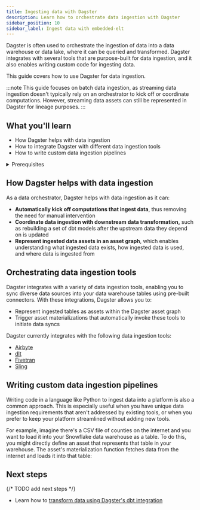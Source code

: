 ```yaml
---
title: Ingesting data with Dagster
description: Learn how to orchestrate data ingestion with Dagster
sidebar_position: 10
sidebar_label: Ingest data with embedded-elt
---
```


Dagster is often used to orchestrate the ingestion of data into a data warehouse or data lake, where it can be queried and transformed. Dagster integrates with several tools that are purpose-built for data ingestion, and it also enables writing custom code for ingesting data.

This guide covers how to use Dagster for data ingestion.

:::note
This guide focuses on batch data ingestion, as streaming data ingestion doesn't typically rely on an orchestrator to kick off or coordinate computations. However, streaming data assets can still be represented in Dagster for lineage purposes.
:::

## What you'll learn

- How Dagster helps with data ingestion
- How to integrate Dagster with different data ingestion tools
- How to write custom data ingestion pipelines

<details>
  <summary>Prerequisites</summary>
- Familiarity with [Assets](/concepts/assets)
</details>

## How Dagster helps with data ingestion

As a data orchestrator, Dagster helps with data ingestion as it can:

- **Automatically kick off computations that ingest data**, thus removing the need for manual intervention
- **Coordinate data ingestion with downstream data transformation,** such as rebuilding a set of dbt models after the upstream data they depend on is updated
- **Represent ingested data assets in an asset graph**, which enables understanding what ingested data exists, how ingested data is used, and where data is ingested from

## Orchestrating data ingestion tools

Dagster integrates with a variety of data ingestion tools, enabling you to sync diverse data sources into your data warehouse tables using pre-built connectors. With these integrations, Dagster allows you to:

- Represent ingested tables as assets within the Dagster asset graph
- Trigger asset materializations that automatically invoke these tools to initiate data syncs

Dagster currently integrates with the following data ingestion tools:

- [Airbyte](/todo)
- [dlt](/todo)
- [Fivetran](/todo)
- [Sling](/todo)

## Writing custom data ingestion pipelines

Writing code in a language like Python to ingest data into a platform is also a common approach. This is especially useful when you have unique data ingestion requirements that aren't addressed by existing tools, or when you prefer to keep your platform streamlined without adding new tools.

For example, imagine there's a CSV file of counties on the internet and you want to load it into your Snowflake data warehouse as a table. To do this, you might directly define an asset that represents that table in your warehouse. The asset's materialization function fetches data from the internet and loads it into that table:

<CodeExample filePath="guides/data-ingestion/custom-data-ingestion.py" language="python" title="Custom data ingestion" />

## Next steps

{/* TODO add next steps */}

- Learn how to [transform data using Dagster's dbt integration](/guides/transform-dbt)

